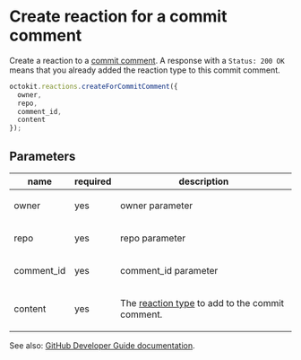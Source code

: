 # Create reaction for a commit comment

Create a reaction to a [commit comment](https://developer.github.com/v3/repos/comments/). A response with a `Status: 200 OK` means that you already added the reaction type to this commit comment.

```js
octokit.reactions.createForCommitComment({
  owner,
  repo,
  comment_id,
  content
});
```

## Parameters

<table>
  <thead>
    <tr>
      <th>name</th>
      <th>required</th>
      <th>description</th>
    </tr>
  </thead>
  <tbody>
    <tr><td>owner</td><td>yes</td><td>

owner parameter

</td></tr>
<tr><td>repo</td><td>yes</td><td>

repo parameter

</td></tr>
<tr><td>comment_id</td><td>yes</td><td>

comment_id parameter

</td></tr>
<tr><td>content</td><td>yes</td><td>

The [reaction type](https://developer.github.com/v3/reactions/#reaction-types) to add to the commit comment.

</td></tr>
  </tbody>
</table>

See also: [GitHub Developer Guide documentation](endpoint.documentationUrl).
